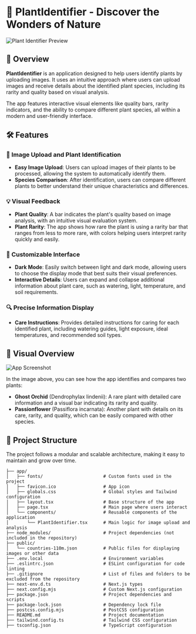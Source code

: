# 🌿 PlantIdentifier - Discover the Wonders of Nature

![Plant Identifier Preview](https://yourimagelink.com/preview.png)

## 🌟 Overview

**PlantIdentifier** is an application designed to help users identify plants by uploading images. It uses an intuitive approach where users can upload images and receive details about the identified plant species, including its rarity and quality based on visual analysis.

The app features interactive visual elements like quality bars, rarity indicators, and the ability to compare different plant species, all within a modern and user-friendly interface.

## 🛠️ Features

### 🌱 Image Upload and Plant Identification
- **Easy Image Upload**: Users can upload images of their plants to be processed, allowing the system to automatically identify them.
- **Species Comparison**: After identification, users can compare different plants to better understand their unique characteristics and differences.

### 💡 Visual Feedback
- **Plant Quality**: A bar indicates the plant's quality based on image analysis, with an intuitive visual evaluation system.
- **Plant Rarity**: The app shows how rare the plant is using a rarity bar that ranges from less to more rare, with colors helping users interpret rarity quickly and easily.

### 🎨 Customizable Interface
- **Dark Mode**: Easily switch between light and dark mode, allowing users to choose the display mode that best suits their visual preferences.
- **Interactive Details**: Users can expand and collapse additional information about plant care, such as watering, light, temperature, and soil requirements.

### 🔍 Precise Information Display
- **Care Instructions**: Provides detailed instructions for caring for each identified plant, including watering guides, light exposure, ideal temperatures, and recommended soil types.

## 📸 Visual Overview

![App Screenshot](https://yourimagelink.com/screenshot.png)

In the image above, you can see how the app identifies and compares two plants:

- **Ghost Orchid** (Dendrophylax lindenii): A rare plant with detailed care information and a visual bar indicating its rarity and quality.
- **Passionflower** (Passiflora incarnata): Another plant with details on its care, rarity, and quality, which can be easily compared with other species.

## 📁 Project Structure

The project follows a modular and scalable architecture, making it easy to maintain and grow over time.

```plaintext
├── app/
│   ├── fonts/                       # Custom fonts used in the project
│   ├── favicon.ico                  # App icon
│   ├── globals.css                  # Global styles and Tailwind configuration
│   ├── layout.tsx                   # Base structure of the app
│   ├── page.tsx                     # Main page where users interact
│   └── components/                  # Reusable components of the application
│       └── PlantIdentifier.tsx      # Main logic for image upload and analysis
├── node_modules/                    # Project dependencies (not included in the repository)
├── public/
│   └── countries-110m.json          # Public files for displaying images or other data
├── .env.local                       # Environment variables
├── .eslintrc.json                   # ESLint configuration for code linting
├── .gitignore                       # List of files and folders to be excluded from the repository
├── next-env.d.ts                    # Next.js types
├── next.config.mjs                  # Custom Next.js configuration
├── package.json                     # Project dependencies and scripts
├── package-lock.json                # Dependency lock file
├── postcss.config.mjs               # PostCSS configuration
├── README.md                        # Project documentation
├── tailwind.config.ts               # Tailwind CSS configuration
├── tsconfig.json                    # TypeScript configuration

